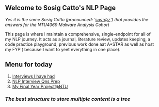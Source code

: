 ## Welcome to Sosig Catto's NLP Page 

_Yes it is the same Sosig Catto (pronounced: '[sɒsɪʤz](https://www.google.com/search?client=firefox-b-d&q=sausage+ipa+pronunciation)') that provides the answers for the NTU4069 Malware Analysis Cohort_

This page is where I maintain a comprehensive, single-endpoint for all of my NLP journey. It acts as a journal, literature review, updates keeping, a code practice playground, previous work done aat A*STAR as well as host my FYP ( because I want to yeet everything in one place). 

## **Menu for today**
1. [Interviews I have had](./NLP_questions_that_Company_Asked_me.md)
2. [NLP Interview Qns Prep](./NLP_interview_qns_vol1.md)
3. [My Final Year Project@NTU](./FYP/main.md)

### _The best structure to store multiple content is a tree_



